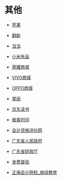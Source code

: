 # 其他


<div id = "首"></div>
<script src = "../js/首.js"></script>


* [苹果](https://www.apple.com.cn/)
* [翻新](https://www.apple.com.cn/shop/refurbished)


* [当当](http://m.dangdang.com/)
* [小米有品](https://m.xiaomiyoupin.com/main)


* [荣耀商城](https://www.hihonor.com/cn/m/home)
* [VIVO商城](https://shop.vivo.com.cn/wap/)
* [OPPO商城](https://www.opposhop.cn/cn/m/)


* [掌阅](https://m.zhangyue.com/)
* [京东读书](https://e.m.jd.com/)
* [极客时间](https://time.geekbang.org/)


* [会计资格评价网](http://kzp.mof.gov.cn/)
* [广东省人民政府](https://www.gd.gov.cn/)
* [广东省财政厅](http://czt.gd.gov.cn/)
* [发票查验](https://inv-veri.chinatax.gov.cn/index.html)


* [正保会计网校_继续教育](http://jxjy.chinaacc.com/gd)
